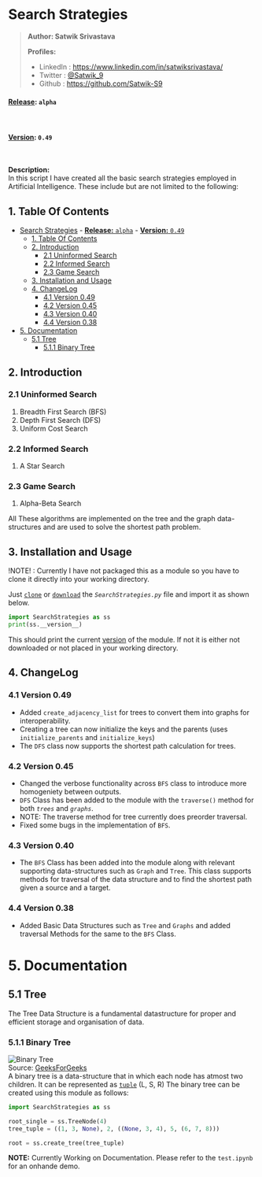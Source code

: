 # Search Strategies

> **Author: Satwik Srivastava**
>
> **Profiles:**
>
> - LinkedIn : <https://www.linkedin.com/in/satwiksrivastava/>
> - Twitter : [@Satwik_9](https://twitter.com/Satwik_9)
> - Github : <https://github.com/Satwik-S9>

#### **<u>Release</u>:** `alpha`

<br/>

#### **<u>Version</u>:** `0.49`

<br/>

**Description:** <br/>
In this script I have created all the basic search strategies employed in Artificial Intelligence.
These include but are not limited to the following:

## 1. Table Of Contents

- [Search Strategies](#search-strategies)
      - [**<u>Release</u>:** `alpha`](#ureleaseu-alpha)
      - [**<u>Version</u>:** `0.49`](#uversionu-049)
  - [1. Table Of Contents](#1-table-of-contents)
  - [2. Introduction](#2-introduction)
    - [2.1 Uninformed Search](#21-uninformed-search)
    - [2.2 Informed Search](#22-informed-search)
    - [2.3 Game Search](#23-game-search)
  - [3. Installation and Usage](#3-installation-and-usage)
  - [4. ChangeLog](#4-changelog)
    - [4.1 Version 0.49](#41-version-049)
    - [4.2 Version 0.45](#42-version-045)
    - [4.3 Version 0.40](#43-version-040)
    - [4.4 Version 0.38](#44-version-038)
- [5. Documentation](#5-documentation)
  - [5.1 Tree](#51-tree)
    - [5.1.1 Binary Tree](#511-binary-tree)

## 2. Introduction

### 2.1 Uninformed Search

1. Breadth First Search (BFS)
2. Depth First Search (DFS)
3. Uniform Cost Search

### 2.2 Informed Search

1. A Star Search

### 2.3 Game Search

1. Alpha-Beta Search

All These algorithms are implemented on the tree and the graph data-structures and are used to solve the shortest path problem.

## 3. Installation and Usage

!NOTE! : Currently I have not packaged this as a module so you have to clone it directly into your working directory.

Just [`clone`](#search-strategies) or [`download`](#search-strategies) the _`SearchStrategies.py`_ file and import it as shown below.

```python
import SearchStrategies as ss
print(ss.__version__)
```

This should print the current [version](#uversionu-040) of the module. If not it is either not downloaded or not placed in your working directory.

## 4. ChangeLog

### 4.1 Version 0.49

- Added `create_adjacency_list` for trees to convert them into graphs for interoperability.
- Creating a tree can now initialize the keys and the parents (uses `initialize_parents` and `initialize_keys`)
- The `DFS` class now supports the shortest path calculation for trees.

### 4.2 Version 0.45

- Changed the verbose functionality across `BFS` class to introduce more homogeniety between outputs.
- `DFS` Class has been added to the module with the `traverse()` method for both _`trees`_ and _`graphs`_.
- NOTE: The traverse method for tree currently does preorder traversal.
- Fixed some bugs in the implementation of `BFS`.

### 4.3 Version 0.40

- The `BFS` Class has been added into the module along with relevant supporting data-structures such as `Graph` and `Tree`. This class supports methods for traversal of the data structure and to find the shortest path given a source and a target.

### 4.4 Version 0.38

- Added Basic Data Structures such as `Tree` and `Graphs` and added traversal Methods for the same to the `BFS` Class.

# 5. Documentation

## 5.1 Tree

The Tree Data Structure is a fundamental datastructure for proper and efficient storage and organisation of data.

### 5.1.1 Binary Tree

![Binary Tree](https://www.geeksforgeeks.org/wp-content/uploads/binary-tree-to-DLL.png)
<br>
Source: [GeeksForGeeks](https://www.geeksforgeeks.org/binary-tree-data-structure/)
<br>
A binary tree is a data-structure that in which each node has atmost two children. It can be represented as [`tuple`]() (L, S, R)
The binary tree can be created using this module as follows:

```python
import SearchStrategies as ss

root_single = ss.TreeNode(4)
tree_tuple = ((1, 3, None), 2, ((None, 3, 4), 5, (6, 7, 8)))

root = ss.create_tree(tree_tuple)
```

**NOTE:** Currently Working on Documentation. Please refer to the `test.ipynb` for an onhande demo.
